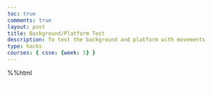 ```yaml
---
toc: true
comments: true
layout: post
title: Background/Platform Test
description: To test the background and platform with movements
type: hacks
courses: { csse: {week: 5} }
---
```


%%html
<html>
<head>
    <style>
        #canvas {
            margin: 0;
            border: 1px solid white;
            background-image: url('https://raw.githubusercontent.com/SeanNakagawa/student/main/images/room1.png');
            background-size: cover;
        }
    </style>
</head>
<body>
    <canvas id="canvas"></canvas>
    <script>
        // Create empty canvas
        let canvas = document.getElementById('canvas');
        let c = canvas.getContext('2d');
        // Set the canvas dimensions
        canvas.width = 850;
        canvas.height = 350;
        // Define gravity value
        let gravity = 1.5;
        // Define the Player class
        class Player {
            constructor() {
                // Initial position and velocity of the player
                this.position = {
                    x: 300,
                    y: 200
                };
                this.velocity = {
                    x: 0,
                    y: 0
                };
                // Dimensions of the player
                this.width = 30;
                this.height = 30;
            }
            // Method to draw the player on the canvas
            draw() {
                c.fillStyle = 'red';
                c.fillRect(this.position.x, this.position.y, this.width, this.height);
            }
            // Method to update the player position and velocity
            update() {
                this.draw();
                this.position.y += this.velocity.y;
                this.position.x += this.velocity.x;
                // Apply gravity if player is not at the bottom
                if (this.position.y + this.height + this.velocity.y <= canvas.height)
                    this.velocity.y += gravity;
                else
                    this.velocity.y = 0;
            }
        }
        // Define the Platform class
        class Platform {
            constructor(image) {
                // Initial position of the platform
                this.position = {
                    x: 0,
                    y: 300,
                }
                this.image = image;
                this.width = 850;
                this.height = 30;
            }
            // Method to draw the platform on the canvas
            draw() {
                c.drawImage(this.image, this.position.x, this.position.y, this.width, this.height);
            }
        }
        // Define the Tube class
        class Tube {
            constructor(image) {
                // Initial position of the tube
                this.position = {
                    x: 48,
                    y: 180
                }
                this.image = image;
                // Define the hitbox dimensions (decrease the height by 75%)
                this.hitbox = {
                    x: this.position.x,
                    y: this.position.y,
                    width: 200, // Adjust the width of the hitbox
                    height: 75 // Decrease the height of the hitbox by 75%
                };
            }
            // Method to draw the tube on the canvas
            draw() {
                c.drawImage(this.image, this.position.x, this.position.y, this.width, this.height);
            }
        }
        // Load images
        let image = new Image();
        let imageTube = new Image();
        image.src = 'https://raw.githubusercontent.com/SeanNakagawa/student/main/images/floor1.png'
        imageTube.src = 'https://raw.githubusercontent.com/SeanNakagawa/student/main/images/bed1.png'
        // Create platform and tube objects
        let platform = new Platform(image);
        let tube = new Tube(imageTube);
        // Create a player object
        player = new Player();
        // Define keyboard keys and their states
        let keys = {
            right: {
                pressed: false
            },
            left: {
                pressed: false
            }
        }
        // Animation function to continuously update and render the canvas
        function animate() {
            requestAnimationFrame(animate);
            c.clearRect(0, 0, canvas.width, canvas.height);
            // Draw the platform, player, and tube
            platform.draw();
            player.update();
            tube.draw();
            // Control player horizontal movement
            if (keys.right.pressed && player.position.x + player.width <= canvas.width - 50) {
                player.velocity.x = 15;
            } else if (keys.left.pressed && player.position.x >= 50) {
                player.velocity.x = -15;
            } else {
                player.velocity.x = 0;
            }
            // Check for collision between player and platform
            if (
                player.position.y + player.height <= platform.position.y &&
                player.position.y + player.height + player.velocity.y >= platform.position.y &&
                player.position.x + player.width >= platform.position.x &&
                player.position.x <= platform.position.x + platform.width
            ) {
                player.velocity.y = 0;
            }
            // Check for collision between player and tube
            if (
                player.position.y + player.height <= tube.hitbox.y &&
                player.position.y + player.height + player.velocity.y >= tube.hitbox.y &&
                player.position.x + player.width >= tube.hitbox.x &&
                player.position.x <= tube.hitbox.x + tube.hitbox.width
            ) {
                player.velocity.y = 0;
                player.position.y += 0.1;
                player.velocity.y = 0.0001;
                gravity = 0.2;
            }
            // Reset gravity and collision when not colliding with tube
            if (
                player.position.y + player.height == tube.hitbox.y + tube.hitbox.height ||
                player.position.y + player.height <= tube.hitbox.y ||
                player.position.x + player.width <= tube.hitbox.x ||
                player.position.x >= tube.hitbox.x + tube.hitbox.width
            ) {
                gravity = 1.5;
            }
            // Check for collision between player and tube from other sides
            if (
                player.position.x + player.width <= tube.hitbox.x &&
                player.position.x + player.width + player.velocity.x >= tube.hitbox.x &&
                player.position.y + player.height >= tube.hitbox.y &&
                player.position.y <= tube.hitbox.y + tube.hitbox.height
            ) {
                player.velocity.x = 0;
            }
            if (
                player.position.x >= tube.hitbox.x + tube.hitbox.width &&
                player.position.x + player.velocity.x <= tube.hitbox.x + tube.hitbox.width &&
                player.position.y + player.height >= tube.hitbox.y &&
                player.position.y <= tube.hitbox.y + tube.hitbox.height
            ) {
                player.velocity.x = 0;
            }
            if (
                player.position.x >= tube.hitbox.x &&
                player.position.x + player.velocity.x <= tube.hitbox.x &&
                player.position.y + player.height >= tube.hitbox.y &&
                player.position.y <= tube.hitbox.y + tube.hitbox.height
            ) {
                player.velocity.x = 0;
            }
            if (
                player.position.x + player.width <= tube.hitbox.x + tube.hitbox.width &&
                player.position.x + player.width + player.velocity.x >= tube.hitbox.x + tube.hitbox.width &&
                player.position.y + player.height >= tube.hitbox.y &&
                player.position.y <= tube.hitbox.y + tube.hitbox.height
            ) {
                player.velocity.x = 0;
            }
        }
        // Start the animation loop
        animate();
        // Event listener for keydown events
        addEventListener('keydown', ({ keyCode }) => {
            switch (keyCode) {
                case 65:
                    console.log('left');
                    keys.left.pressed = true;
                    break;
                case 83:
                    console.log('down');
                    break;
                case 68:
                    console.log('right');
                    keys.right.pressed = true;
                    break;
                case 87:
                    console.log('up');
                    player.velocity.y -= 20;
                    break;
            }
        });
        // Event listener for keyup events
        addEventListener('keyup', ({ keyCode }) => {
            switch (keyCode) {
                case 65:
                    console.log('left');
                    keys.left.pressed = false;
                    break;
                case 83:
                    console.log('down');
                    break;
                case 68:
                    console.log('right');
                    keys.right.pressed = false;
                    break;
                case 87:
                    console.log('up');
                    player.velocity.y = -20;
                    break;
            }
        })
    </script>
</body>
</html>
